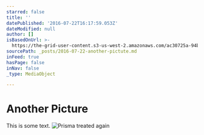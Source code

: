 ```yaml
---
starred: false
title: ''
datePublished: '2016-07-22T16:17:59.053Z'
dateModified: null
author: []
isBasedOnUrl: >-
  https://the-grid-user-content.s3-us-west-2.amazonaws.com/ac30725a-94b6-428e-8ac3-4743b3d5dfc6.jpg
sourcePath: _posts/2016-07-22-another-pictute.md
inFeed: true
hasPage: false
inNav: false
_type: MediaObject

---
```

# Another Picture

This is some text.
![Prisma treated again ](https://the-grid-user-content.s3-us-west-2.amazonaws.com/ac30725a-94b6-428e-8ac3-4743b3d5dfc6.jpg)